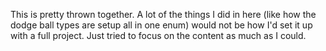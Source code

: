 This is pretty thrown together. A lot of the things I did in here (like how the dodge ball types are setup all in one
enum) would not be how I'd set it up with a full project. Just tried to focus on the content as much as I could.
